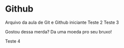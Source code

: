# Github

Arquivo da aula de Git e Github iniciante
Teste 2
Teste 3

Gostou dessa merda?
Da uma moeda pro seu bruxo!

Teste 4 
